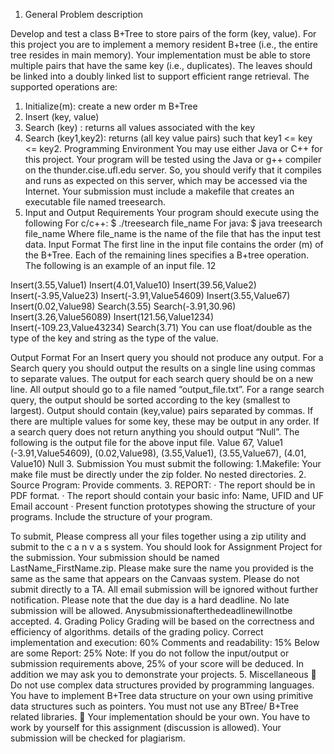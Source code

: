 1. General Problem description

Develop and test a class B+Tree to store pairs of the form (key, value). For this project you are to implement a memory resident B+tree (i.e., the entire tree resides in main memory). Your implementation must be able to store multiple pairs that have the same key (i.e., duplicates). The leaves should be linked into a doubly linked list to support efficient range retrieval. The supported operations are:
1. Initialize(m): create a new order m B+Tree
2. Insert (key, value)
3. Search (key) : returns all values associated with the key
4. Search (key1,key2): returns (all key value pairs) such that key1 <= key <= key2.
Programming Environment
You may use either Java or C++ for this project. Your program will be tested using the Java or g++ compiler on the thunder.cise.ufl.edu server. So, you should verify that it compiles and runs as expected on this server, which may be accessed via the Internet.
Your submission must include a makefile that creates an executable file named treesearch.
2. Input and Output Requirements
Your program should execute using the following For c/c++:
$ ./treesearch file_name
For java:
$ java treesearch file_name
Where file_name is the name of the file that has the input test data.
Input Format
The first line in the input file contains the order (m) of the B+Tree. Each of the remaining lines specifies a B+tree operation. The following is an example of an input file.
12
 
Insert(3.55,Value1) Insert(4.01,Value10) Insert(39.56,Value2) Insert(-3.95,Value23) Insert(-3.91,Value54609) Insert(3.55,Value67) Insert(0.02,Value98) Search(3.55) Search(-3.91,30.96) Insert(3.26,Value56089) Insert(121.56,Value1234) Insert(-109.23,Value43234) Search(3.71)
You can use float/double as the type of the key and string as the type of the value.

Output Format
For an Insert query you should not produce any output.
For a Search query you should output the results on a single line using commas to separate values. The output for each search query should be on a new line. All output should go to a file named “output_file.txt”.
For a range search query, the output should be sorted according to the key (smallest to largest). Output should contain (key,value) pairs separated by commas.
If there are multiple values for some key, these may be output in any order. If a search query does not return anything you should output “Null”.
The following is the output file for the above input file.
Value 67, Value1
(-3.91,Value54609), (0.02,Value98), (3.55,Value1), (3.55,Value67), (4.01, Value10) Null
3. Submission
You must submit the following:
1.Makefile: Your make file must be directly under the zip folder. No nested directories. 2. Source Program: Provide comments.
3. REPORT:
· The report should be in PDF format.
· The report should contain your basic info: Name, UFID and UF Email account
· Present function prototypes showing the structure of your programs. Include the structure of your program.
 
To submit, Please compress all your files together using a zip utility and submit to the c a n v a s system. You should look for Assignment Project for the submission.
Your submission should be named LastName_FirstName.zip.
Please make sure the name you provided is the same as the same that appears on the Canvaas system. Please do not submit directly to a TA. All email submission will be ignored without further notification. Please note that the due day is a hard deadline. No late submission will be allowed. Anysubmissionafterthedeadlinewillnotbe accepted.
4. Grading Policy
Grading will be based on the correctness and efficiency of algorithms. details of the grading policy.
Correct implementation and execution: 60%
Comments and readability: 15%
Below are some
Report: 25%
Note: If you do not follow the input/output or submission requirements above, 25% of your score will be deduced. In addition we may ask you to demonstrate your projects.
5. Miscellaneous
 Do not use complex data structures provided by programming languages. You have to implement B+Tree data structure on your own using primitive data structures such as pointers. You must not use any BTree/ B+Tree related libraries.
 Your implementation should be your own. You have to work by yourself for this assignment (discussion is allowed). Your submission will be checked for plagiarism.
